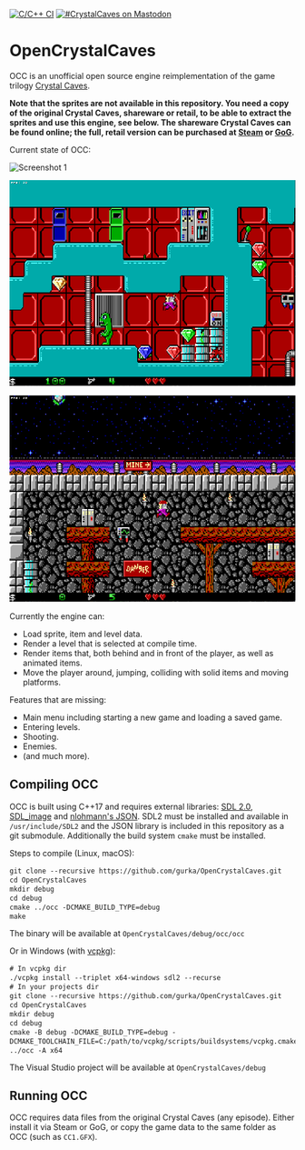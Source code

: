 [![C/C++ CI](https://github.com/gurka/OpenCrystalCaves/actions/workflows/cpp.yml/badge.svg)](https://github.com/gurka/OpenCrystalCaves/actions/workflows/cpp.yml)
[![#CrystalCaves on Mastodon](https://img.shields.io/badge/-%23CrystalCaves-%23303030?logo=mastodon)](https://mastodon.gamedev.place/tags/CrystalCaves)

# OpenCrystalCaves
OCC is an unofficial open source engine reimplementation of the game trilogy [Crystal Caves](https://en.wikipedia.org/wiki/Crystal_Caves).

**Note that the sprites are not available in this repository. You need a copy of the original Crystal Caves, shareware or retail, to be able to extract the sprites and use this engine, see below. The shareware Crystal Caves can be found online; the full, retail version can be purchased at [Steam](http://store.steampowered.com/app/358260/Crystal_Caves/) or [GoG](https://www.gog.com/game/crystal_caves).**

Current state of OCC:

![Screenshot 1](/screenshots/screenshot1.png?raw=true "Screenshot 1")

![Screenshot 2](/screenshots/screenshot2.png?raw=true "Screenshot 2")

![Screenshot 3](/screenshots/screenshot3.png?raw=true "Screenshot 3")

Currently the engine can:

- Load sprite, item and level data.
- Render a level that is selected at compile time.
- Render items that, both behind and in front of the player, as well as animated items.
- Move the player around, jumping, colliding with solid items and moving platforms.

Features that are missing:

- Main menu including starting a new game and loading a saved game.
- Entering levels.
- Shooting.
- Enemies.
- (and much more).

## Compiling OCC

OCC is built using C++17 and requires external libraries: [SDL 2.0](https://www.libsdl.org/), [SDL_image](https://www.libsdl.org/projects/old/SDL_image/) and [nlohmann's JSON](https://nlohmann.github.io/json/). SDL2 must be installed and available in `/usr/include/SDL2` and the JSON library is included in this repository as a git submodule. Additionally the build system `cmake` must be installed.

Steps to compile (Linux, macOS):
```
git clone --recursive https://github.com/gurka/OpenCrystalCaves.git
cd OpenCrystalCaves
mkdir debug
cd debug
cmake ../occ -DCMAKE_BUILD_TYPE=debug
make
```

The binary will be available at `OpenCrystalCaves/debug/occ/occ`

Or in Windows (with [vcpkg](https://vcpkg.io)):
```
# In vcpkg dir
./vcpkg install --triplet x64-windows sdl2 --recurse
# In your projects dir
git clone --recursive https://github.com/gurka/OpenCrystalCaves.git
cd OpenCrystalCaves
mkdir debug
cd debug
cmake -B debug -DCMAKE_BUILD_TYPE=debug -DCMAKE_TOOLCHAIN_FILE=C:/path/to/vcpkg/scripts/buildsystems/vcpkg.cmake ../occ -A x64
```
The Visual Studio project will be available at `OpenCrystalCaves/debug`

## Running OCC
OCC requires data files from the original Crystal Caves (any episode). Either install it via Steam or GoG, or copy the game data to the same folder as OCC (such as `CC1.GFX`).
